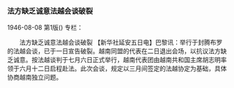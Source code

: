 ### 法方缺乏诚意法越会谈破裂

1946-08-08
第1版()
专栏：

　　法方缺乏诚意法越会谈破裂
    【新华社延安五日电】巴黎讯：举行于封腾布罗的法越会谈，已于一日宣告破裂。越南同盟的代表在二日退出会场，以抗议法方缺乏诚意。按法越谈判于七月六日正式举行，越南代表团由越南共和国主席胡志明率领于六月十二日启程赴法。此次会谈，规定以三月间签定的法越协定为基础，具体协商越南独立问题。
